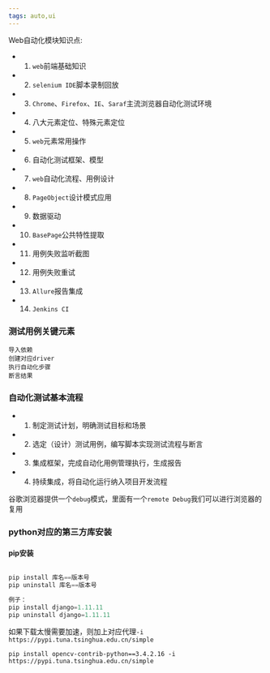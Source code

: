 ```yaml
---
tags: auto,ui
---
```

Web自动化模块知识点:
- 1. `web`前端基础知识
- 2. `selenium IDE`脚本录制回放
- 3. `Chrome`、`Firefox`、`IE`、`Saraf`主流浏览器自动化测试环境
- 4. 八大元素定位、特殊元素定位
- 5. `web`元素常用操作
- 6. 自动化测试框架、模型
- 7. `web`自动化流程、用例设计
- 8. `PageObject`设计模式应用
- 9. 数据驱动
- 10. `BasePage`公共特性提取
- 11. 用例失败监听截图
- 12. 用例失败重试
- 13. `Allure`报告集成
- 14. `Jenkins CI`


### 测试用例关键元素
```
导入依赖
创建对应driver
执行自动化步骤
断言结果
```

### 自动化测试基本流程
- 1. 制定测试计划，明确测试目标和场景
- 2. 选定（设计）测试用例，编写脚本实现测试流程与断言
- 3. 集成框架，完成自动化用例管理执行，生成报告
- 4. 持续集成，将自动化运行纳入项目开发流程

谷歌浏览器提供一个`debug`模式，里面有一个`remote Debug`我们可以进行浏览器的复用


### python对应的第三方库安装
#### pip安装
```python

pip install 库名==版本号
pip uninstall 库名==版本号

例子：
pip install django=1.11.11
pip uninstall django=1.11.11
```

如果下载太慢需要加速，则加上对应代理`-i https://pypi.tuna.tsinghua.edu.cn/simple`

```shell
pip install opencv-contrib-python==3.4.2.16 -i https://pypi.tuna.tsinghua.edu.cn/simple
```